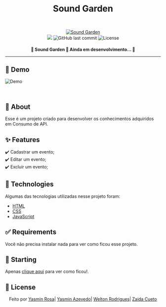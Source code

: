 <div align="center" id="top"> 
  <h1>Sound Garden</h1>

&#xa0;

  <!-- <a href="https://podcastrnext.netlify.app">Demo</a> -->
</div>

<!-- <h1 align="center">Podcastr</h1> -->
<p align="center">

  <a href="https://github.com/yaskisoba/soundgarden-front">
    <img alt="Sound Garden" src="https://img.shields.io/badge/-Github-5659EB?style=for-the-badge&logo=Github&logoColor=white&link=https://github.com/Anderson-Andre-P" />
  </a>


  
  
  
  
  
  </br>
  
  <img src="https://img.shields.io/badge/SoundGarden-5965e0?style=for-the-badge&labelColor=5965e0">

  <img alt="GitHub last commit" src="https://img.shields.io/github/last-commit/Anderson-Andre-P/geradorDeBoxShadow?style=for-the-badge&label=last%20commit:&labelColor=5965e0&color=5965e0">

  <img alt="License" src="https://img.shields.io/badge/license-MIT-5965e0?style=for-the-badge&labelColor=5965e0&color=5965e0">
  <br />

</p>

<!-- Status -->

<h4 align="center">
	🚧  Sound Garden 🚀 Ainda em desenvolvimento...  🚧


<hr>


## :link: Demo

![Demo](https://github.com/yaskisoba/soundgarden-front/blob/main/img/music.svg)

<br>

## :dart: About

Esse é um projeto criado para desenvolver os conhecimentos adquiridos em Consumo de API.

## :sparkles: Features

:heavy_check_mark: Cadastrar um evento;\
:heavy_check_mark: Editar um evento;\
:heavy_check_mark: Excluir um evento;

## :rocket: Technologies

Algumas das tecnologias utilizadas nesse projeto foram:

- [HTML](https://developer.mozilla.org/pt-BR/docs/Web/HTML)
- [CSS](https://developer.mozilla.org/pt-BR/docs/Web/CSS/)
- [JavaScript](https://developer.mozilla.org/pt-BR/docs/Web/JavaScript/)

## :white_check_mark: Requirements

Você não precisa instalar nada para ver como ficou esse projeto.

## :checkered_flag: Starting

Apenas <a href="#">clique aqui</a> para ver como ficou!.

## :memo: License

<p align='center'>
Feito por 
  <a href="https://github.com/yaskisoba" target="_blank">Yasmin Rosa</a>|
  <a href="#" target="_blank">Yasmin Azevedo</a>|
  <a href="https://github.com/WeltonDev" target="_blank">Welton Rodrigues</a>|
  <a href="https://github.com/ZaidaCueto/ZaidaCueto" target="_blank">Zaida Cueto</a>
  </p>
